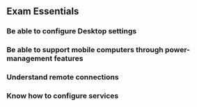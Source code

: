 ## Exam Essentials

### Be able to configure Desktop settings

### Be able to support mobile computers through power-management features

### Understand remote connections

### Know how to configure services
